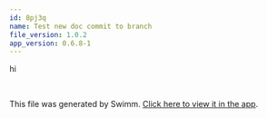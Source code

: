 ```yaml
---
id: 8pj3q
name: Test new doc commit to branch
file_version: 1.0.2
app_version: 0.6.8-1
---
```


hi

<br/>

This file was generated by Swimm. [Click here to view it in the app](https://swimm-web-app.web.app/repos/Z2l0aHViJTNBJTNBc3ItZXh0ZW5zaW9uJTNBJTNBZG91ZWs=/docs/8pj3q).